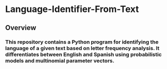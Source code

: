 # Language-Identifier-From-Text

## Overview

### This repository contains a Python program for identifying the language of a given text based on letter frequency analysis. It differentiates between English and Spanish using probabilistic models and multinomial parameter vectors.
